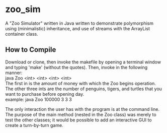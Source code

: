 # zoo_sim
A "Zoo Simulator" written in Java written to demonstrate polymorphism using (minimalistic) inheritance, and use of streams with the ArrayList container class.

## How to Compile
<p>
Download or clone, then invoke the makefile by opening a terminal window and typing 'make' (without the quotes).
Then, invoke in the following manner: <br>
  java Zoo &lt;int&gt; &lt;int&gt; &lt;int&gt; &lt;int&gt; <br>
  The first in is the amount of money with which the Zoo begins operation. <br>
  The other three ints are the number of penguins, tigers, and turtles that you want to purchase before opening day. <br>
  example: java Zoo 100000 3 3 3
  </p>
  
  <p>
  The only interaction the user has with the program is at the command line. The purpose of the main method (nested in the Zoo class) was merely to test the other classes; it would be possible to add an interactive GUI to create a turn-by-turn game.
  </p>
